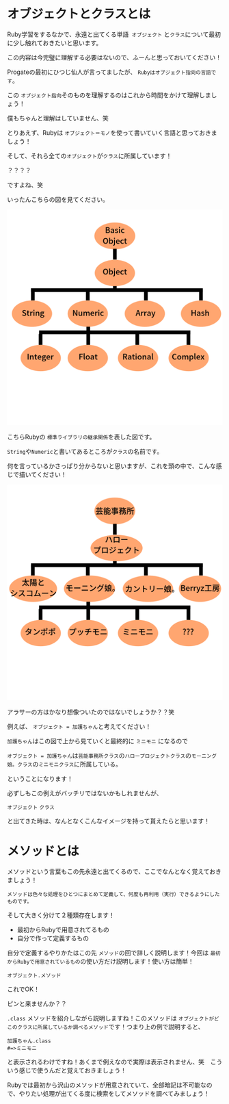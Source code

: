 # オブジェクトとクラスとは

Ruby学習をするなかで、永遠と出てくる単語` オブジェクト` と`クラス`について最初に少し触れておきたいと思います。

この内容は今完璧に理解する必要はないので、ふーんと思っておいてください！



Progateの最初にひつじ仙人が言ってましたが、 `Rubyはオブジェクト指向の言語です`。

この `オブジェクト指向`そのものを理解するのはこれから時間をかけて理解しましょう！

僕もちゃんと理解はしていません、笑



とりあえず、Rubyは `オブジェクト＝モノ`を使って書いていく言語と思っておきましょう！

そして、それら全ての`オブジェクト`が`クラス`に所属しています！



？？？？



ですよね、笑



いったんこちらの図を見てください。

![Basic Object](https://github.com/ajk0421/Ruby_lesson/blob/master/img/Basic%20Object.png)



こちらRubyの `標準ライブラリの継承関係`を表した図です。

 `String`や`Numeric`と書いてあるところが`クラス`の名前です。

何を言っているかさっぱり分からないと思いますが、これを頭の中で、こんな感じで描いてください！

![Basic Object (1)](https://github.com/ajk0421/Ruby_lesson/blob/master/img/Basic%20Object%20(1).png)

アラサーの方はかなり想像ついたのではないでしょうか？？笑

例えば、 `オブジェクト = 加護ちゃん`と考えてください！



`加護ちゃん`はこの図で上から見ていくと最終的に `ミニモニ` になるので

`オブジェクト = 加護ちゃん`は`芸能事務所クラス`の`ハロープロジェクトクラス`の`モーニング娘。クラス`の`ミニモニクラス`に所属している。



ということになります！



必ずしもこの例えがバッチリではないかもしれませんが、

`オブジェクト` `クラス`

と出てきた時は、なんとなくこんなイメージを持って貰えたらと思います！



# メソッドとは



メソッドという言葉もこの先永遠と出てくるので、ここでなんとなく覚えておきましょう！

```
メソッドは色々な処理をひとつにまとめて定義して、何度も再利用（実行）できるようにしたものです。
```

そして大きく分けて２種類存在します！

* 最初からRubyで用意されてるもの
* 自分で作って定義するもの

自分で定義するやりかたはこの先 `メソッド`の回で詳しく説明します！今回は `最初からRubyで用意されているもの`の使い方だけ説明します！使い方は簡単！

```
オブジェクト.メソッド
```

これでOK！

ピンと来ませんか？？

`.class` メソッドを紹介しながら説明しますね！このメソッドは `オブジェクトがどこのクラスに所属しているか調べるメソッド`です！つまり上の例で説明すると、 

```
加護ちゃん.class
#=>ミニモニ
```

と表示されるわけですね！あくまで例えなので実際は表示されません、笑　こういう感じで使うんだと覚えておきましょう！



Rubyでは最初から沢山のメソッドが用意されていて、全部暗記は不可能なので、やりたい処理が出てくる度に検索をしてメソッドを調べてみましょう！

